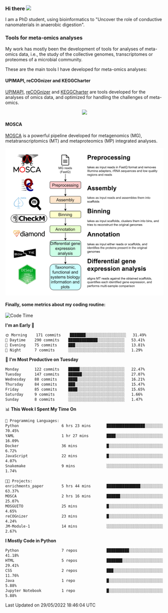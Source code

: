 ### Hi there <img src="https://media.giphy.com/media/hvRJCLFzcasrR4ia7z/giphy.gif" width="25px">

I am a PhD student, using bioinformatics to "Uncover the role of conductive nanomaterials in anaerobic digestion".

### Tools for meta-omics analyses

My work has mostly been the development of tools for analyses of meta-omics data, i.e., the study of the collective genomes, transcriptomes or proteomes of a microbial community.

These are the main tools I have developed for meta-omics analyses:

#### UPIMAPI, reCOGnizer and KEGGCharter

[UPIMAPI](https://github.com/iquasere/UPIMAPI), [reCOGnizer](https://github.com/iquasere/reCOGnizer) and [KEGGCharter](https://github.com/iquasere/KEGGCharter) are tools developed for the analyses of omics data, and optimized for handling the challenges of meta-omics.

<p align="center">
    <img src="assets/annotation_paper.png">
</p>

#### MOSCA

[MOSCA](https://github.com/iquasere/MOSCA) is a powerful pipeline developed for metagenomics (MG), metatranscriptomics (MT) and metaproteomics (MP) integrated analyses.

<p align="center">
    <img src="assets/mosca_workflow.png" align="center" width="700">
</p>


#### Finally, some metrics about my coding routine:

<!--START_SECTION:waka-->
![Code Time](http://img.shields.io/badge/Code%20Time-0%20secs-blue)

**I'm an Early 🐤** 

```text
🌞 Morning    171 commits    ███████░░░░░░░░░░░░░░░░░░   31.49% 
🌆 Daytime    290 commits    █████████████░░░░░░░░░░░░   53.41% 
🌃 Evening    75 commits     ███░░░░░░░░░░░░░░░░░░░░░░   13.81% 
🌙 Night      7 commits      ░░░░░░░░░░░░░░░░░░░░░░░░░   1.29%

```
📅 **I'm Most Productive on Tuesday** 

```text
Monday       122 commits    █████░░░░░░░░░░░░░░░░░░░░   22.47% 
Tuesday      147 commits    ██████░░░░░░░░░░░░░░░░░░░   27.07% 
Wednesday    88 commits     ████░░░░░░░░░░░░░░░░░░░░░   16.21% 
Thursday     84 commits     ███░░░░░░░░░░░░░░░░░░░░░░   15.47% 
Friday       85 commits     ████░░░░░░░░░░░░░░░░░░░░░   15.65% 
Saturday     9 commits      ░░░░░░░░░░░░░░░░░░░░░░░░░   1.66% 
Sunday       8 commits      ░░░░░░░░░░░░░░░░░░░░░░░░░   1.47%

```


📊 **This Week I Spent My Time On** 

```text
💬 Programming Languages: 
Python                   6 hrs 23 mins       █████████████████░░░░░░░░   70.45% 
YAML                     1 hr 27 mins        ████░░░░░░░░░░░░░░░░░░░░░   16.09% 
Docker                   36 mins             █░░░░░░░░░░░░░░░░░░░░░░░░   6.72% 
JavaScript               22 mins             █░░░░░░░░░░░░░░░░░░░░░░░░   4.07% 
Snakemake                9 mins              ░░░░░░░░░░░░░░░░░░░░░░░░░   1.74%

🐱‍💻 Projects: 
enrichments_paper        5 hrs 44 mins       ███████████████░░░░░░░░░░   63.37% 
MOSCA                    2 hrs 16 mins       ██████░░░░░░░░░░░░░░░░░░░   25.07% 
MOSGUITO                 25 mins             █░░░░░░░░░░░░░░░░░░░░░░░░   4.65% 
reCOGnizer               23 mins             █░░░░░░░░░░░░░░░░░░░░░░░░   4.24% 
JM-Module-1              14 mins             ░░░░░░░░░░░░░░░░░░░░░░░░░   2.67%

```

**I Mostly Code in Python** 

```text
Python                   7 repos             ██████████░░░░░░░░░░░░░░░   41.18% 
HTML                     5 repos             ███████░░░░░░░░░░░░░░░░░░   29.41% 
CSS                      2 repos             ███░░░░░░░░░░░░░░░░░░░░░░   11.76% 
Java                     1 repo              █░░░░░░░░░░░░░░░░░░░░░░░░   5.88% 
Jupyter Notebook         1 repo              █░░░░░░░░░░░░░░░░░░░░░░░░   5.88%

```



 Last Updated on 29/05/2022 18:46:04 UTC
<!--END_SECTION:waka-->
